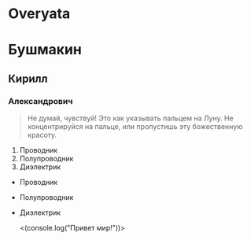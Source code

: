 # Overyata
# Бушмакин
## Кирилл 
### Александрович
> Не думай, чувствуй! Это как указывать пальцем на Луну. Не концентрируйся на пальце, или пропустишь эту божественную красоту.

1. Проводник
2. Полупроводник
3. Диэлектрик

* Проводник
* Полупроводник
* Диэлектрик

  <(console.log("Привет мир!"))>
